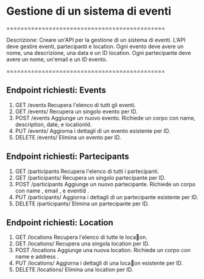 # Gestione di un sistema di eventi

=============================================

Descrizione: Creare un'API per la gestione di un sistema di eventi. L'API deve gestire eventi, partecipanti e location. 
Ogni evento deve avere un nome, una descrizione, una data e un ID location. 
Ogni partecipante deve avere un nome, un'email e un ID evento.

=============================================


Endpoint richiesti: Events
-------------------------
1. GET /events
Recupera l'elenco di tutti gli eventi.
2. GET /events/
Recupera un singolo evento per ID.
3. POST /events
Aggiunge un nuovo evento. Richiede un corpo con name, description, date, e locationId.
4. PUT /events/
Aggiorna i dettagli di un evento esistente per ID.
5. DELETE /events/
Elimina un evento per ID.

Endpoint richiesti: Partecipants
-------------------------
1. GET /participants
Recupera l'elenco di tutti i partecipanti.
2. GET /participants/
Recupera un singolo partecipante per ID.
3. POST /participants
Aggiunge un nuovo partecipante. Richiede un corpo con name , email , e eventId .
4. PUT /participants/
Aggiorna i dettagli di un partecipante esistente per ID.
5. DELETE /participants/
Elimina un partecipante per ID.

Endpoint richiesti: Location
-------------------------
1. GET /locations
Recupera l'elenco di tutte le loca􏰀on.
2. GET /locations/
Recupera una singola location per ID.
3. POST /locations
Aggiunge una nuova location. Richiede un corpo con name e address .
4. PUT /locations/
Aggiorna i dettagli di una loca􏰀on esistente per ID.
5. DELETE /locations/
Elimina una location per ID.